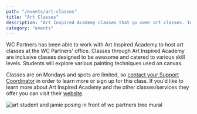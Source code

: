 ```yaml
---
path: "/events/art-classes"
title: "Art Classes"
description: "Art Inspired Academy classes that go over art classes. Inclusive classes designed to be awesome and catered to various skill levels."
category: "events"
---
```


WC Partners has been able to work with Art Inspired Academy to host art classes at the WC Partners' office. Classes through Art Inspired Academy are inclusive classes designed to be awesome and catered to various skill levels. Students will explore various painting techniques used on canvas.

Classes are on Mondays and spots are limited, so [contact your Support Coordinator](/sc-contact/) in order to learn more or sign up for this class. If you'd like to learn more about Art Inspired Academy and the other classes/services they offer you can visit their [website](http://www.artinspired.me/acaacademy.html).

![art student and jamie posing in front of wc partners tree mural](https://res.cloudinary.com/tpage99/image/upload/v1562379733/WCPartners/IMG_0647.jpg)
